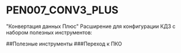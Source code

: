 # PEN007_CONV3_PLUS
"Конвертация данных Плюс" Расширение для конфигурации КД3 с набором полезных инструментов:

##Полезные инструменты
###Переход к ПКО
